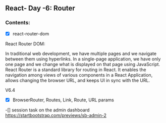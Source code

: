 ## React- Day -6: Router

### Contents:

-[x] react-router-dom

React Router DOM:

In traditional web development, we have multiple pages and we navigate between them using hyperlinks. In a single-page application, we have only one page and we change what is displayed on that page using JavaScript. React Router is a standard library for routing in React. It enables the navigation among views of various components in a React Application, allows changing the browser URL, and keeps UI in sync with the URL.

V6.4  
-[x] BrowserRouter, Routes, Link, Route, URL params

-[] session task on the admin dashboard
https://startbootstrap.com/previews/sb-admin-2
